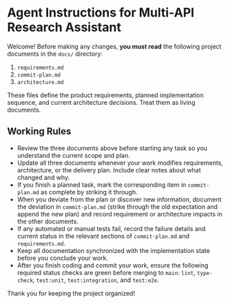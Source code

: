 # Agent Instructions for Multi-API Research Assistant

Welcome! Before making any changes, **you must read** the following project documents in the `docs/` directory:

1. `requirements.md`
2. `commit-plan.md`
3. `architecture.md`

These files define the product requirements, planned implementation sequence, and current architecture decisions. Treat them as living documents.

## Working Rules

- Review the three documents above before starting any task so you understand the current scope and plan.
- Update all three documents whenever your work modifies requirements, architecture, or the delivery plan. Include clear notes about what changed and why.
- If you finish a planned task, mark the corresponding item in `commit-plan.md` as complete by striking it through.
- When you deviate from the plan or discover new information, document the deviation in `commit-plan.md` (strike through the old expectation and append the new plan) and record requirement or architecture impacts in the other documents.
- If any automated or manual tests fail, record the failure details and current status in the relevant sections of `commit-plan.md` and `requirements.md`.
- Keep all documentation synchronized with the implementation state before you conclude your work.
- After you finish coding and commit your work, ensure the following required status checks are green before merging to `main`: `lint`, `type-check`, `test:unit`, `test:integration`, and `test:e2e`.

Thank you for keeping the project organized!
